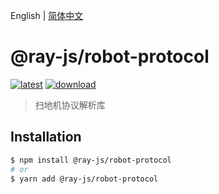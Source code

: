 English | [简体中文](./README-zh_CN.md)

# @ray-js/robot-protocol

[![latest](https://img.shields.io/npm/v/@ray-js/robot-protocol/latest.svg)](https://www.npmjs.com/package/@ray-js/robot-protocol) [![download](https://img.shields.io/npm/dt/@ray-js/robot-protocol.svg)](https://www.npmjs.com/package/@ray-js/robot-protocol)

> 扫地机协议解析库

## Installation

```sh
$ npm install @ray-js/robot-protocol
# or
$ yarn add @ray-js/robot-protocol
```
